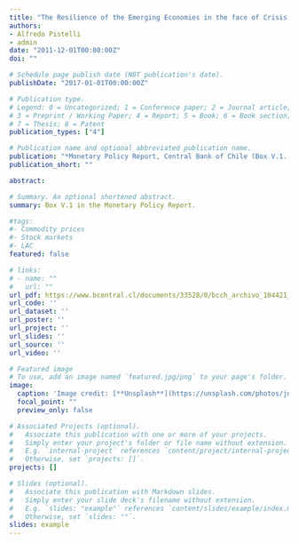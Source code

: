 ```yaml
---
title: "The Resilience of the Emerging Economies in the face of Crisis Scenarios"
authors:
- Alfredo Pistelli
- admin
date: "2011-12-01T00:00:00Z"
doi: ""

# Schedule page publish date (NOT publication's date).
publishDate: "2017-01-01T00:00:00Z"

# Publication type.
# Legend: 0 = Uncategorized; 1 = Conference paper; 2 = Journal article;
# 3 = Preprint / Working Paper; 4 = Report; 5 = Book; 6 = Book section;
# 7 = Thesis; 8 = Patent
publication_types: ["4"]

# Publication name and optional abbreviated publication name.
publication: "*Monetary Policy Report, Central Bank of Chile (Box V.1. pag 17)*"
publication_short: ""

abstract: 

# Summary. An optional shortened abstract.
summary: Box V.1 in the Monetary Policy Report.

#tags:
#- Commodity prices
#- Stock markets
#- LAC
featured: false

# links:
# - name: ""
#   url: ""
url_pdf: https://www.bcentral.cl/documents/33528/0/bcch_archivo_104421_en.pdf/954d6230-f547-d153-213c-9c1db255b910?t=1590428427197
url_code: ''
url_dataset: ''
url_poster: ''
url_project: ''
url_slides: ''
url_source: ''
url_video: ''

# Featured image
# To use, add an image named `featured.jpg/png` to your page's folder. 
image:
  caption: 'Image credit: [**Unsplash**](https://unsplash.com/photos/jdD8gXaTZsc)'
  focal_point: ""
  preview_only: false

# Associated Projects (optional).
#   Associate this publication with one or more of your projects.
#   Simply enter your project's folder or file name without extension.
#   E.g. `internal-project` references `content/project/internal-project/index.md`.
#   Otherwise, set `projects: []`.
projects: []

# Slides (optional).
#   Associate this publication with Markdown slides.
#   Simply enter your slide deck's filename without extension.
#   E.g. `slides: "example"` references `content/slides/example/index.md`.
#   Otherwise, set `slides: ""`.
slides: example
---
```

